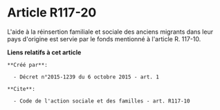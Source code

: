 # Article R117-20

L'aide à la réinsertion familiale et sociale des anciens migrants dans leur pays d'origine est servie par le fonds mentionné
à l'article R. 117-10.

**Liens relatifs à cet article**

	**Créé par**:

	  - Décret n°2015-1239 du 6 octobre 2015 - art. 1

	**Cite**:

	  - Code de l'action sociale et des familles - art. R117-10
